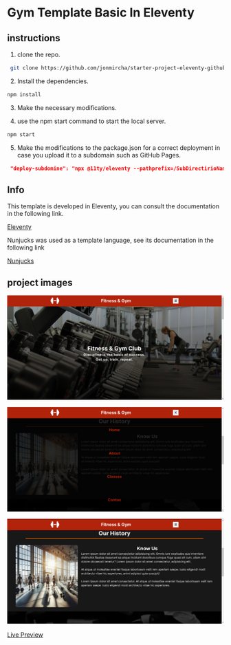 # Gym Template Basic In Eleventy

## instructions

1. clone the repo.

```bash
 git clone https://github.com/jonmircha/starter-project-eleventy-github-pages.git
```

2.  Install the dependencies.

```bash
npm install
```

3.  Make the necessary modifications.

4.  use the npm start command to start the local server.

```bash
npm start
```

5. Make the modifications to the package.json for a correct deployment in case you upload it to a subdomain such as GitHub Pages.

```json
 "deploy-subdomine": "npx @11ty/eleventy --pathprefix=/SubDirectirioName/"
```

## Info

This template is developed in Eleventy, you can consult the documentation in the following link.

[Eleventy](https://www.11ty.dev/docs/)

Nunjucks was used as a template language, see its documentation in the following link

[Nunjucks](https://mozilla.github.io/nunjucks/)

## project images

![home](/ScreenShot/img1.png)

![menu](/ScreenShot/img3.png)

![our History](/ScreenShot/img2.png)

[Live Preview](https://santiagorcp.github.io/GymTemplate/)
